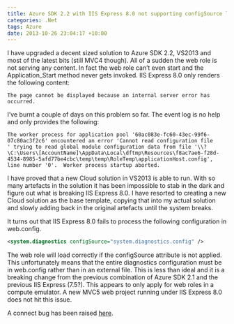 ```yaml
---
title: Azure SDK 2.2 with IIS Express 8.0 not supporting configSource like previous version
categories: .Net
tags: Azure
date: 2013-10-26 23:04:17 +10:00
---
```


I have upgraded a decent sized solution to Azure SDK 2.2, VS2013 and most of the latest bits (still MVC4 though). All of a sudden the web role is not serving any content. In fact the web role can’t even start and the Application_Start method never gets invoked. IIS Express 8.0 only renders the following content:

```text
The page cannot be displayed because an internal server error has occurred.
```

<!--more-->

I’ve burnt a couple of days on this problem so far. The event log is no help and only provides the following:

```text
The worker process for application pool '60ac083e-fc60-43ec-99f6-07c80ac3f2c6' encountered an error 'Cannot read configuration file
' trying to read global module configuration data from file '\\?\C:\Users\[AccountName]\AppData\Local\dftmp\Resources\f8ac7ae6-f28d-4534-8985-5afd77be4cbc\temp\temp\RoleTemp\applicationHost.config', line number '0'.  Worker process startup aborted.
```

I have proved that a new Cloud solution in VS2013 is able to run. With so many artefacts in the solution it has been impossible to stab in the dark and figure out what is breaking IIS Express 8.0. I have resorted to creating a new Cloud solution as the base template, copying that into my actual solution and slowly adding back in the original artefacts until the system breaks.

It turns out that IIS Express 8.0 fails to process the following configuration in web.config.

```xml
<system.diagnostics configSource="system.diagnostics.config" />
```

The web role will load correctly if the configSource attribute is not applied. This unfortunately means that the entire diagnostics configuration must be in web.config rather than in an external file. This is less than ideal and it is a breaking change from the previous combination of Azure SDK 2.1 and the previous IIS Express (7.5?). This appears to only apply for web roles in a compute emulator. A new MVC5 web project running under IIS Express 8.0 does not hit this issue.

A connect bug has been raised [here][0].

[0]: https://connect.microsoft.com/VisualStudio/feedback/details/806651/azure-sdk-2-2-with-iis-express-8-0-fails-with-web-config-using-configsource